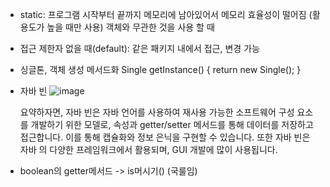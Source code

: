 + static: 프로그램 시작부터 끝까지 메모리에 남아있어서 메모리 효율성이 떨어짐 (활용도가 높을 때만 사용)
          객체와 무관한 것을 사용 할 때 

+ 접근 제한자
  없을 때(default): 같은 패키지 내에서 접근, 변경 가능
  
+ 싱글톤, 객체 생성 메서드화
  Single getInstance() {
    return new Single();
  }
  
+ 자바 빈
![image](https://github.com/tnduf6864/TIL/assets/66365553/49fb013c-c341-49c8-a461-63a369a2564b)

  요약하자면, 자바 빈은 자바 언어를 사용하여 재사용 가능한 소프트웨어 구성 요소를 개발하기 위한 모델로, 속성과 getter/setter 메서드를 통해 데이터를 저장하고 접근합니다. 이를 통해 캡슐화와 정보 은닉을 구현할 수 있습니다. 또한 자바 빈은 자바   의 다양한 프레임워크에서 활용되며, GUI 개발에 많이 사용됩니다.

+ boolean의 getter메서드 -> is머시기() (국룰임)

